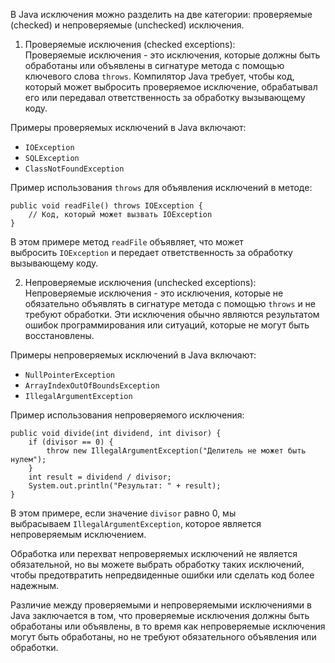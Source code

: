 В Java исключения можно разделить на две категории: проверяемые (checked) и непроверяемые (unchecked) исключения.

1. Проверяемые исключения (checked exceptions):  
    Проверяемые исключения - это исключения, которые должны быть обработаны или объявлены в сигнатуре метода с помощью ключевого слова `throws`. Компилятор Java требует, чтобы код, который может выбросить проверяемое исключение, обрабатывал его или передавал ответственность за обработку вызывающему коду.

Примеры проверяемых исключений в Java включают:

- `IOException`
- `SQLException`
- `ClassNotFoundException`

Пример использования `throws` для объявления исключений в методе:

```
public void readFile() throws IOException {
    // Код, который может вызвать IOException
}
```

В этом примере метод `readFile` объявляет, что может выбросить `IOException` и передает ответственность за обработку вызывающему коду.

2. Непроверяемые исключения (unchecked exceptions):  
    Непроверяемые исключения - это исключения, которые не обязательно объявлять в сигнатуре метода с помощью `throws` и не требуют обработки. Эти исключения обычно являются результатом ошибок программирования или ситуаций, которые не могут быть восстановлены.

Примеры непроверяемых исключений в Java включают:

- `NullPointerException`
- `ArrayIndexOutOfBoundsException`
- `IllegalArgumentException`

Пример использования непроверяемого исключения:
```
public void divide(int dividend, int divisor) {
    if (divisor == 0) {
        throw new IllegalArgumentException("Делитель не может быть нулем");
    }
    int result = dividend / divisor;
    System.out.println("Результат: " + result);
}
```

В этом примере, если значение `divisor` равно 0, мы выбрасываем `IllegalArgumentException`, которое является непроверяемым исключением.

Обработка или перехват непроверяемых исключений не является обязательной, но вы можете выбрать обработку таких исключений, чтобы предотвратить непредвиденные ошибки или сделать код более надежным.

Различие между проверяемыми и непроверяемыми исключениями в Java заключается в том, что проверяемые исключения должны быть обработаны или объявлены, в то время как непроверяемые исключения могут быть обработаны, но не требуют обязательного объявления или обработки.